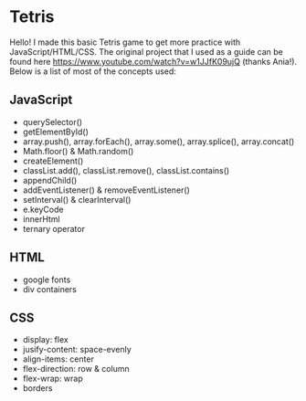 # Tetris
Hello! I made this basic Tetris game to get more practice with JavaScript/HTML/CSS. The original project that I used as a guide can be found here https://www.youtube.com/watch?v=w1JJfK09ujQ (thanks Ania!). Below is a list of most of the concepts used:
## JavaScript
  - querySelector()
  - getElementById()
  - array.push(), array.forEach(), array.some(), array.splice(), array.concat()
  - Math.floor() & Math.random()
  - createElement()
  - classList.add(), classList.remove(), classList.contains()
  - appendChild()
  - addEventListener() & removeEventListener()
  - setInterval() & clearInterval()
  - e.keyCode
  - innerHtml
  - ternary operator
  
## HTML
  - google fonts
  - div containers

## CSS
  - display: flex
  - jusify-content: space-evenly
  - align-items: center
  - flex-direction: row & column
  - flex-wrap: wrap
  - borders

